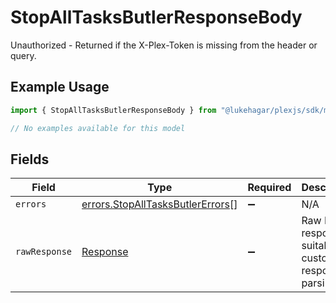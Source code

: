 # StopAllTasksButlerResponseBody

Unauthorized - Returned if the X-Plex-Token is missing from the header or query.

## Example Usage

```typescript
import { StopAllTasksButlerResponseBody } from "@lukehagar/plexjs/sdk/models/errors";

// No examples available for this model
```

## Fields

| Field                                                                                       | Type                                                                                        | Required                                                                                    | Description                                                                                 |
| ------------------------------------------------------------------------------------------- | ------------------------------------------------------------------------------------------- | ------------------------------------------------------------------------------------------- | ------------------------------------------------------------------------------------------- |
| `errors`                                                                                    | [errors.StopAllTasksButlerErrors](../../../sdk/models/errors/stopalltasksbutlererrors.md)[] | :heavy_minus_sign:                                                                          | N/A                                                                                         |
| `rawResponse`                                                                               | [Response](https://developer.mozilla.org/en-US/docs/Web/API/Response)                       | :heavy_minus_sign:                                                                          | Raw HTTP response; suitable for custom response parsing                                     |